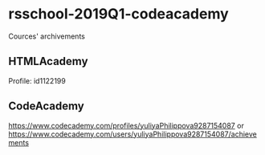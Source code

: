 # rsschool-2019Q1-codeacademy
Cources' archivements 

## HTMLAcademy 
Profile: id1122199

## CodeAcademy 

https://www.codecademy.com/profiles/yuliyaPhilippova9287154087 
or 
https://www.codecademy.com/users/yuliyaPhilippova9287154087/achievements 
